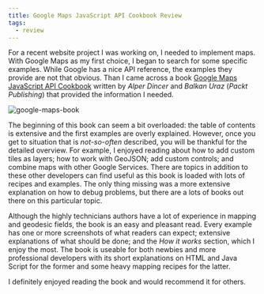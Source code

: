 ```yaml
---
title: Google Maps JavaScript API Cookbook Review
tags:
  - review
---
```


For a recent website project I was working on, I needed to implement maps. With Google Maps as my first choice, I began to search for some specific examples. While Google has a nice API reference, the examples they provide are not that obvious. Than I came across a book  [Google Maps JavaScript API Cookbook](http://www.packtpub.com/google-maps-javascript-api-cookbook/book) written by *Alper Dincer* and *Balkan Uraz* (*Packt Publishing*) that provided the information I needed.

![google-maps-book](http://dgdsbygo8mp3h.cloudfront.net/sites/default/files/imagecache/productview_larger/8825OT_Google%20Maps%20API%20Cookbook.jpg)



The beginning of this book can seem a bit overloaded: the table of contents is extensive and the first examples are overly explained. However, once you get to situation that is *not-so-often* described, you will be thankful for the detailed overview. For example, I enjoyed reading about how to add custom tiles as layers; how to work with GeoJSON; add custom controls; and combine maps with other Google Services. There are topics in addition to these other developers can find useful as this book is loaded with lots of recipes and examples. The only thing missing was a more extensive explanation on how to debug problems, but there are a lots of books out there on this particular topic.

Although the highly technicians authors have a lot of experience in mapping and geodesic fields, the book is an easy and pleasant read. Every example has one or more screenshots of what readers can expect; extensive explanations of what should be done; and the *How it works* section, which I enjoy the most. The book is useable for both newbies and more professional developers with its short explanations on HTML and Java Script for the former and some heavy mapping recipes for the latter.

I definitely enjoyed reading the book and would recommend it for others.

